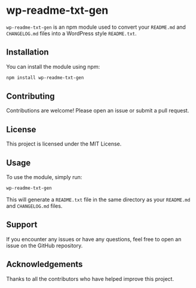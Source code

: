 # wp-readme-txt-gen

`wp-readme-txt-gen` is an npm module used to convert your `README.md` and `CHANGELOG.md` files into a WordPress style `README.txt`.

## Installation

You can install the module using npm:

```sh
npm install wp-readme-txt-gen
```

## Contributing

Contributions are welcome! Please open an issue or submit a pull request.

## License

This project is licensed under the MIT License.

## Usage

To use the module, simply run:

```sh
wp-readme-txt-gen
```

This will generate a `README.txt` file in the same directory as your `README.md` and `CHANGELOG.md` files.

## Support

If you encounter any issues or have any questions, feel free to open an issue on the GitHub repository.

## Acknowledgements

Thanks to all the contributors who have helped improve this project.
